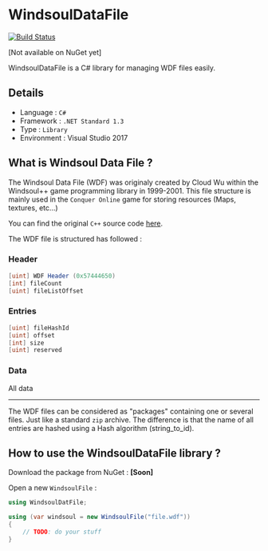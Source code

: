 # WindsoulDataFile

[![Build Status](https://travis-ci.org/Eastrall/WindsoulDataFile.svg?branch=master)](https://travis-ci.org/Eastrall/WindsoulDataFile)

[Not available on NuGet yet]

WindsoulDataFile is a C# library for managing WDF files easily.

## Details 

- Language : `C#`
- Framework : `.NET Standard 1.3`
- Type : `Library`
- Environment : Visual Studio 2017

## What is Windsoul Data File ?

The Windsoul Data File (WDF) was originaly created by Cloud Wu within the Windsoul++ game programming library in 1999-2001. This file structure is mainly used in the `Conquer Online` game for storing resources (Maps, textures, etc...)

You can find the original `C++` source code [here](http://read.pudn.com/downloads76/sourcecode/game/281928/%E9%A3%8E%E9%AD%82/wdfpck.cpp__.htm).

The WDF file is structured has followed :

### Header
```c#
[uint] WDF Header (0x57444650)
[int] fileCount
[uint] fileListOffset
```
	
### Entries
```c#
[uint] fileHashId
[uint] offset
[int] size
[uint] reserved
```
### Data

All data

----


The WDF files can be considered as "packages" containing one or several files. Just like a standard `zip` archive. The difference is that the name of all entries are hashed using a Hash algorithm (string_to_id). 

## How to use the WindsoulDataFile library ?

Download the package from NuGet : **[Soon]**

Open a new `WindsoulFile` :

```c#
using WindsoulDatFile;

using (var windsoul = new WindsoulFile("file.wdf"))
{
    // TODO: do your stuff
}
```
